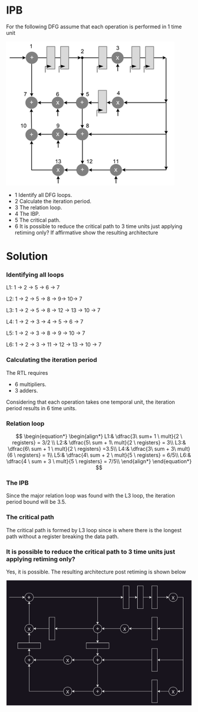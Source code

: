 # IPB
For the following DFG assume that each operation is performed in 1 time unit

<img src="doc/dfg.png">

- 1 Identify all DFG loops.
- 2 Calculate the iteration period.
- 3 The relation loop.
- 4 The IBP.
- 5 The critical path.
- 6 It is possible to reduce the critical path to 3 time units just applying retiming only? If affirmative show the resulting architecture

# Solution
### Identifying all loops
L1: 1 -> 2 -> 5 -> 6 -> 7

L2: 1 -> 2 -> 5 -> 8 -> 9-> 10-> 7

L3: 1 -> 2 -> 5 -> 8 -> 12 -> 13 -> 10 -> 7

L4: 1 -> 2 -> 3 -> 4 -> 5 -> 6 -> 7

L5: 1 -> 2 -> 3 -> 8 -> 9 -> 10 -> 7

L6: 1 -> 2 -> 3 -> 11 -> 12 -> 13 -> 10 -> 7

### Calculating the iteration period
The RTL requires
* 6 multipliers.
* 3 adders.

Considering that each operation takes one temporal unit, the iteration period results in 6 time units.

### Relation loop
$$ 
\begin{equation*}
\begin{align*}
L1:& \dfrac{3\ sum+ 1 \ mult}{2 \ registers} = 3/2 \\
L2:& \dfrac{5\ sum + 1\ mult}{2 \ registers} = 3\\
L3:& \dfrac{6\ sum + 1 \ mult}{2 \ registers} =3.5\\
L4:& \dfrac{3\ sum + 3\ mult}{6 \ registers} = 1\\
L5:& \dfrac{4\ sum + 2 \ mult}{5 \ registers} = 6/5\\
L6:& \dfrac{4 \ sum + 3 \ mult}{5 \ registers} = 7/5\\
\end{align*}
\end{equation*}
$$
### The IPB
Since the major relation loop was found with the L3 loop, the iteration period bound will be 3.5.

### The critical path
The critical path is formed by L3 loop since is where there is the longest path without a register breaking the data path.


### It is possible to reduce the critical path to 3 time units just applying retiming only?
Yes, it is possible. The resulting architecture post retiming is shown below

<img src="doc/retimed.png">
